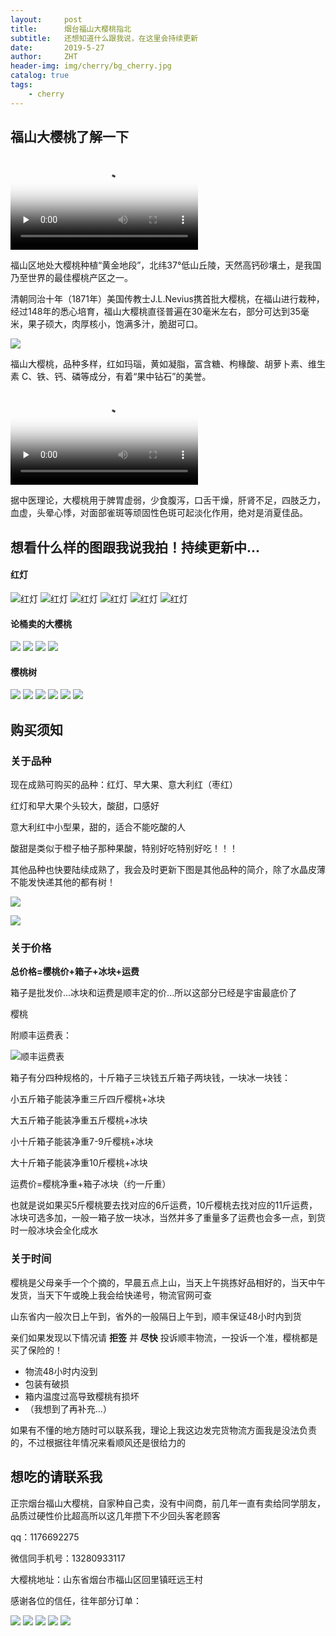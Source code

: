 ```yaml
---
layout:     post
title:      烟台福山大樱桃指北
subtitle:   还想知道什么跟我说，在这里会持续更新
date:       2019-5-27
author:     ZHT
header-img: img/cherry/bg_cherry.jpg
catalog: true
tags:
    - cherry
---
```


## 福山大樱桃了解一下

<video id="video" controls="" preload="none" poster="https://ytzht.github.io/img/cherry/cherry_mp4_bg.jpg">
<source id="mp4" src="http://ugc-vliveochy.tc.qq.com/vhot2.qqvideo.tc.qq.com/AXmXyKQOjb5sJhOpR9LK_TP0g034XA3NeH-zdszERIq8/uwMROfz2r5zCIaQXGdGnC2dfDmavB6NbsWKJAiRTQBPbT70a/e0301ajih22.mp4?vkey=087B307A141AE57E2899D162A4D55E8E92860D1A72D4498DEEACE2C68F049694786DD577431F37CB3429CABE768A559F0C9D85832DBA59304761CDFD12C9A252AE33228B5E8C7EBDF5AAEB93A2E2DCA0A7EA8C822D39EBD684926835ACC1682EEA775E3951E67CBB6930E7EDF4EC356A&ocid=251400876" type="video/mp4">
</video>

福山区地处大樱桃种植“黄金地段”，北纬37°低山丘陵，天然高钙砂壤土，是我国乃至世界的最佳樱桃产区之一。

清朝同治十年（1871年）美国传教士J.L.Nevius携首批大樱桃，在福山进行栽种，经过148年的悉心培育，福山大樱桃直径普遍在30毫米左右，部分可达到35毫米，果子硕大，肉厚核小，饱满多汁，脆甜可口。

![](https://ytzht.github.io/img/cherry/panzi.jpg)

福山大樱桃，品种多样，红如玛瑙，黄如凝脂，富含糖、枸椽酸、胡萝卜素、维生素 C、铁、钙、磷等成分，有着“果中钻石”的美誉。

<video id="video" controls="" preload="none" poster="https://ytzht.github.io/img/cherry/cherry_eat.jpg">
<source id="mp4" src="http://ugc-vliveochy.tc.qq.com/vhot2.qqvideo.tc.qq.com/A8YLa7ztY26Ob8jNq2vfp7PvUiSwYcMovR-zLK6uvoCk/uwMROfz2r5zEIaQXGdGnC2dfhzkPz8itARfiFgGOU57BRa9q/m03070yur95.m701.mp4?vkey=65FEAE212A84F9DE451AE673C7824CBBA7C64A369AADFD226B59CEF78B16BCBA6832F82E47DA6BBBEC4E7007FE47306D301795F43CFBFFA18DD87BDA61035EFF501354E941563B5ED6CF124375D2A44F7870F25B9978778C2B941190721CDA8712EDFB8BF8F3A7D608870827AAAF5132&ocid=301732524" type="video/mp4">
</video>

据中医理论，大樱桃用于脾胃虚弱，少食腹泻，口舌干燥，肝肾不足，四肢乏力，血虚，头晕心悸，对面部雀斑等顽固性色斑可起淡化作用，绝对是消夏佳品。

## 想看什么样的图跟我说我拍！持续更新中...

#### 红灯
![红灯](https://ytzht.github.io/img/cherry/hongdeng1.jpg)
![红灯](https://ytzht.github.io/img/cherry/hongdeng2.jpg)
![红灯](https://ytzht.github.io/img/cherry/hongdeng3.jpg)
![红灯](https://ytzht.github.io/img/cherry/hongdeng4.jpg)
![红灯](https://ytzht.github.io/img/cherry/hongdeng5.jpg)
![红灯](https://ytzht.github.io/img/cherry/hongdeng6.jpg)

#### 论桶卖的大樱桃

![](https://ytzht.github.io/img/cherry/cherry1.jpg)
![](https://ytzht.github.io/img/cherry/cherry2.jpg)
![](https://ytzht.github.io/img/cherry/cherry3.jpg)
![](https://ytzht.github.io/img/cherry/cherry4.jpg)

#### 樱桃树

![](https://ytzht.github.io/img/cherry/tree1.jpg)
![](https://ytzht.github.io/img/cherry/tree2.jpg)
![](https://ytzht.github.io/img/cherry/tree3.jpg)
![](https://ytzht.github.io/img/cherry/tree4.jpg)
![](https://ytzht.github.io/img/cherry/tree5.jpg)
![](https://ytzht.github.io/img/cherry/tree6.jpg)

## 购买须知

### 关于品种

现在成熟可购买的品种：红灯、早大果、意大利红（枣红）

红灯和早大果个头较大，酸甜，口感好

意大利红中小型果，甜的，适合不能吃酸的人

酸甜是类似于橙子柚子那种果酸，特别好吃特别好吃！！！

其他品种也快要陆续成熟了，我会及时更新下图是其他品种的简介，除了水晶皮薄不能发快递其他的都有树！

![](https://ytzht.github.io/img/cherry/introduce.jpg)

![](https://ytzht.github.io/img/cherry/introduce2.jpg)


### 关于价格

**总价格=樱桃价+箱子+冰块+运费**

箱子是批发价...冰块和运费是顺丰定的价...所以这部分已经是宇宙最底价了

樱桃

附顺丰运费表：

![顺丰运费表](https://ytzht.github.io/img/cherry/sf.jpg)

箱子有分四种规格的，十斤箱子三块钱五斤箱子两块钱，一块冰一块钱：

小五斤箱子能装净重三斤四斤樱桃+冰块

大五斤箱子能装净重五斤樱桃+冰块

小十斤箱子能装净重7-9斤樱桃+冰块

大十斤箱子能装净重10斤樱桃+冰块

运费价=樱桃净重+箱子冰块（约一斤重）

也就是说如果买5斤樱桃要去找对应的6斤运费，10斤樱桃去找对应的11斤运费，冰块可选多加，一般一箱子放一块冰，当然并多了重量多了运费也会多一点，到货时一般冰块会全化成水

### 关于时间
樱桃是父母亲手一个个摘的，早晨五点上山，当天上午挑拣好品相好的，当天中午发货，当天下午或晚上我会给快递号，物流官网可查

山东省内一般次日上午到，省外的一般隔日上午到，顺丰保证48小时内到货

亲们如果发现以下情况请 **拒签** 并 **尽快** 投诉顺丰物流，一投诉一个准，樱桃都是买了保险的！

- 物流48小时内没到
- 包装有破损
- 箱内温度过高导致樱桃有损坏
- （我想到了再补充...）

如果有不懂的地方随时可以联系我，理论上我这边发完货物流方面我是没法负责的，不过根据往年情况来看顺风还是很给力的



## 想吃的请联系我

正宗烟台福山大樱桃，自家种自己卖，没有中间商，前几年一直有卖给同学朋友，品质过硬性价比超高所以这几年攒下不少回头客老顾客



qq：1176692275

微信同手机号：13280933117

大樱桃地址：山东省烟台市福山区回里镇旺远王村



感谢各位的信任，往年部分订单：

![](https://ytzht.github.io/img/cherry/dd1.jpg)
![](https://ytzht.github.io/img/cherry/dd2.jpg)
![](https://ytzht.github.io/img/cherry/dd3.jpg)
![](https://ytzht.github.io/img/cherry/dd4.jpg)
![](https://ytzht.github.io/img/cherry/dd5.jpg)
